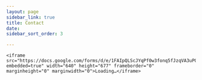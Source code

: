 ```yaml
---
layout: page
sidebar_link: true
title: Contact
date: 
sidebar_sort_order: 3

---
```


    <iframe src="https://docs.google.com/forms/d/e/1FAIpQLScJYqPf0w3fonq5fJzqVA3uPODsNL3sCeM7fbqzDvbWfsJwJw/viewform?embedded=true" width="640" height="677" frameborder="0" marginheight="0" marginwidth="0">Loading…</iframe>